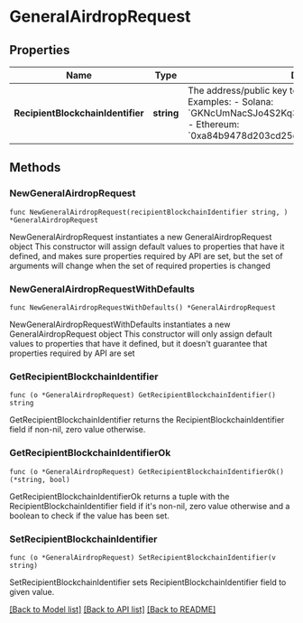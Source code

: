 # GeneralAirdropRequest

## Properties

Name | Type | Description | Notes
------------ | ------------- | ------------- | -------------
**RecipientBlockchainIdentifier** | **string** | The address/public key to which to send the airdrop.  Examples: - Solana: &#x60;GKNcUmNacSJo4S2Kq3DuYRYRGw3sNUfJ4tyqd198t6vQ&#x60; - Ethereum: &#x60;0xa84b9478d203cd25dF722e83C87590f8028f6aAA&#x60; | 

## Methods

### NewGeneralAirdropRequest

`func NewGeneralAirdropRequest(recipientBlockchainIdentifier string, ) *GeneralAirdropRequest`

NewGeneralAirdropRequest instantiates a new GeneralAirdropRequest object
This constructor will assign default values to properties that have it defined,
and makes sure properties required by API are set, but the set of arguments
will change when the set of required properties is changed

### NewGeneralAirdropRequestWithDefaults

`func NewGeneralAirdropRequestWithDefaults() *GeneralAirdropRequest`

NewGeneralAirdropRequestWithDefaults instantiates a new GeneralAirdropRequest object
This constructor will only assign default values to properties that have it defined,
but it doesn't guarantee that properties required by API are set

### GetRecipientBlockchainIdentifier

`func (o *GeneralAirdropRequest) GetRecipientBlockchainIdentifier() string`

GetRecipientBlockchainIdentifier returns the RecipientBlockchainIdentifier field if non-nil, zero value otherwise.

### GetRecipientBlockchainIdentifierOk

`func (o *GeneralAirdropRequest) GetRecipientBlockchainIdentifierOk() (*string, bool)`

GetRecipientBlockchainIdentifierOk returns a tuple with the RecipientBlockchainIdentifier field if it's non-nil, zero value otherwise
and a boolean to check if the value has been set.

### SetRecipientBlockchainIdentifier

`func (o *GeneralAirdropRequest) SetRecipientBlockchainIdentifier(v string)`

SetRecipientBlockchainIdentifier sets RecipientBlockchainIdentifier field to given value.



[[Back to Model list]](../README.md#documentation-for-models) [[Back to API list]](../README.md#documentation-for-api-endpoints) [[Back to README]](../README.md)


